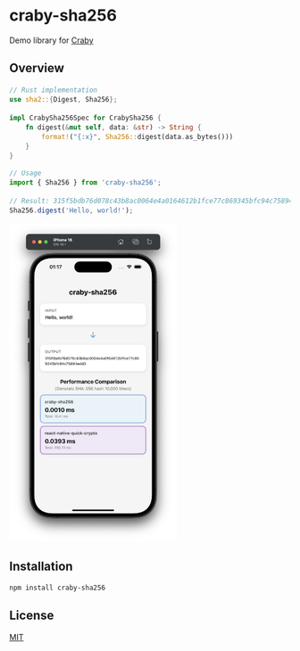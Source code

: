 # craby-sha256

Demo library for [Craby](https://github.com/leegeunhyeok/craby)

## Overview

```rust
// Rust implementation
use sha2::{Digest, Sha256};

impl CrabySha256Spec for CrabySha256 {
    fn digest(&mut self, data: &str) -> String {
        format!("{:x}", Sha256::digest(data.as_bytes()))
    }
}
```

```ts
// Usage
import { Sha256 } from 'craby-sha256';

// Result: 315f5bdb76d078c43b8ac0064e4a0164612b1fce77c869345bfc94c75894edd3
Sha256.digest('Hello, world!');
```

<img alt="preview" width="300" src="./preview.png">

## Installation

```bash
npm install craby-sha256
```

## License

[MIT](LICENSE)
